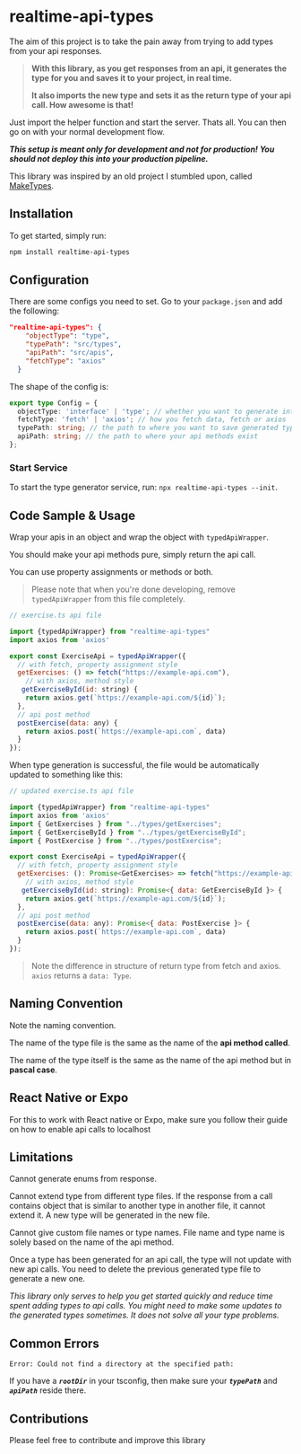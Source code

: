 # realtime-api-types

The aim of this project is to take the pain away from trying to add types from your api responses.

> **With this library, as you get responses from an api, it generates the type for you and saves it to your project, in real time.**
>
> **It also imports the new type and sets it as the return type of your api call. How awesome is that!**

Just import the helper function and start the server. Thats all. You can then go on with your normal development flow.

***This setup is meant only for development and not for production! You should not deploy this into your production pipeline.***

This library was inspired by an old project I stumbled upon, called [MakeTypes](https://github.com/jvilk/MakeTypes).

## Installation

To get started, simply run:

```bash
npm install realtime-api-types
```

## Configuration

There are some configs you need to set.  Go to your `package.json` and add the following:

```json
"realtime-api-types": {
    "objectType": "type",
    "typePath": "src/types",
    "apiPath": "src/apis",
    "fetchType": "axios"
  }
```
The shape of the config is:

```ts
export type Config = {
  objectType: 'interface' | 'type'; // whether you want to generate interfaces or types 
  fetchType: 'fetch' | 'axios'; // how you fetch data, fetch or axios
  typePath: string; // the path to where you want to save generated types
  apiPath: string; // the path to where your api methods exist
};
```

### Start Service

To start the type generator service, run: `npx realtime-api-types --init`.

## Code Sample & Usage

Wrap your apis in an object and wrap the object with `typedApiWrapper`.

You should make your api methods pure, simply return the api call.

You can use property assignments or methods or both.

> Please note that when you're done developing, remove `typedApiWrapper` from this file completely.

```js
// exercise.ts api file

import {typedApiWrapper} from "realtime-api-types"
import axios from 'axios'

export const ExerciseApi = typedApiWrapper({
  // with fetch, property assignment style
  getExercises: () => fetch("https://example-api.com"),
    // with axios, method style
   getExerciseById(id: string) {
    return axios.get(`https://example-api.com/${id}`);
  },
  // api post method
  postExercise(data: any) {
    return axios.post(`https://example-api.com`, data)
  }
});
```

When type generation is successful, the file would be automatically updated to something like this:

```js
// updated exercise.ts api file

import {typedApiWrapper} from "realtime-api-types"
import axios from 'axios'
import { GetExercises } from "../types/getExercises";
import { GetExerciseById } from "../types/getExerciseById";
import { PostExercise } from "../types/postExercise";

export const ExerciseApi = typedApiWrapper({
  // with fetch, property assignment style
  getExercises: (): Promise<GetExercises> => fetch("https://example-api.com"),
    // with axios, method style
   getExerciseById(id: string): Promise<{ data: GetExerciseById }> {
    return axios.get(`https://example-api.com/${id}`);
  },
  // api post method
  postExercise(data: any): Promise<{ data: PostExercise }> {
    return axios.post(`https://example-api.com`, data)
  }
});
```

> Note the difference in structure of return type from fetch and axios.
`axios` returns a `data: Type`.

## Naming Convention

Note the naming convention.

The name of the type file is the same as the name of the **api method called**.

The name of the type itself is the same as the name of the api method but in **pascal case**.

## React Native or Expo
For this to work with React native or Expo, make sure you follow their guide on how to enable api calls to localhost

## Limitations

Cannot generate enums from response.

Cannot extend type from different type files. If the response from a call contains object that is similar to another type in another file, it cannot extend it. A new type will be generated in the new file.

Cannot give custom file names or type names. File name and type name is solely based on the name of the api method.

Once a type has been generated for an api call, the type will not update with new api calls. You need to delete the previous generated type file to generate a new one.

*This library only serves to help you get started quickly and reduce time spent adding types to api calls. You might need to make some updates to the generated types sometimes. It does not solve all your type problems.*

## Common Errors

``Error: Could not find a directory at the specified path:``

If you have a ***`rootDir`*** in your tsconfig, then make sure your ***`typePath`*** and ***`apiPath`*** reside there.

## Contributions

Please feel free to contribute and improve this library

